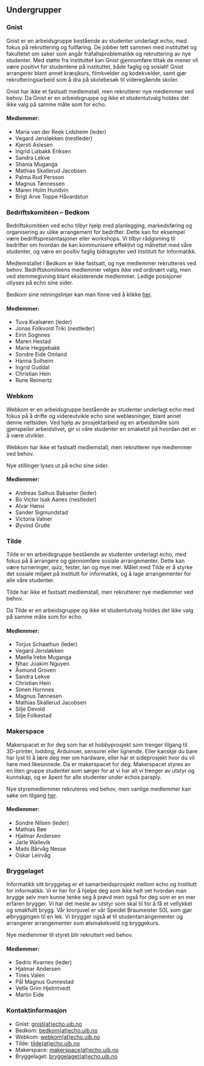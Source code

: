 Undergrupper
---

### Gnist

Gnist er en arbeidsgruppe bestående av studenter underlagt echo, med fokus på rekruttering og fullføring.
De jobber tett sammen med instituttet og fakultetet om saker som angår frafallsproblematikk og rekruttering av nye studenter.
Med støtte fra instituttet kan Gnist gjennomføre tiltak de mener vil være positivt for studentene på instituttet,
både faglig og sosialt! Gnist arrangerer blant annet kræsjkurs, filmkvelder og kodekvelder,
samt gjør rekrutteringsarbeid som å dra på skolebesøk til videregående skoler.

Gnist har ikke et fastsatt medlemstall, men rekrutterer nye medlemmer ved behov.
Da Gnist er en arbeidsgruppe og ikke et studentutvalg holdes det ikke valg på samme måte som for echo.

#### Medlemmer:
- Maria van der Reek Lidsheim (leder)
- Vegard Jensløkken (nestleder)
- Kjersti Aslesen
- Ingrid Liabakk Eriksen
- Sandra Lekve
- Shania Muganga
- Mathias Skallerud Jacobsen
- Palma Rud Persson
- Magnus Tønnessen
- Maren Holm Hundvin
- Brigt Arve Toppe Håvardstun

### Bedriftskomitéen – Bedkom

Bedriftskomitéen ved echo tilbyr hjelp med planlegging, markedsføring og organisering av ulike arrangement for bedrifter.
Dette kan for eksempel være bedriftspresentasjoner eller workshops.
Vi tilbyr rådgivning til bedrifter om hvordan de kan kommunisere effektivt og målrettet med våre studenter,
og være en positiv faglig bidragsyter ved Institutt for Informatikk.

Medlemstallet i Bedkom er ikke fastsatt, og nye medlemmer rekrutteres ved behov.
Bedriftskomiteens medlemmer velges ikke ved ordinært valg, men ved stemmegivning blant eksisterende medlemmer.
Ledige posisjoner utlyses på echo sine sider.

Bedkom sine retningslinjer kan man finne ved å klikke [her]().

#### Medlemmer:
- Tuva Kvalsøren (leder)
- Jonas Folkvord Triki (nestleder)
- Eirin Sognnes
- Maren Hestad
- Marie Heggebakk
- Sondre Eide Omland
- Hanna Solheim
- Ingrid Guddal
- Christian Hein
- Rune Reimertz

### Webkom

Webkom er en arbeidsgruppe bestående av studenter underlagt echo
med fokus på å drifte og videreutvikle echo sine webløsninger,
blant annet denne nettsiden.
Ved hjelp av prosjektarbeid og en arbeidsmåte som gjenspeiler arbeidslivet,
gir vi våre studenter en smakebit på hvordan det er å være utvikler.

Webkom har ikke et fastsatt medlemstall, men rekrutterer nye medlemmer ved behov.

Nye stillinger lyses ut på echo sine sider.

#### Medlemmer:
- Andreas Salhus Bakseter (leder)
- Bo Victor Isak Aanes (nestleder)
- Alvar Hønsi
- Sander Sigmundstad
- Victoria Valner
- Øyvind Grutle

### Tilde

Tilde er en arbeidsgruppe bestående av studenter underlagt echo, med fokus på å arrangere og gjennomføre sosiale arrangementer.
Dette kan være turneringer, quiz, fester, lan og mye mer.
Målet med Tilde er å styrke det sosiale miljøet på institutt for informatikk, og å lage arrangementer for alle våre studenter.

Tilde har ikke et fastsatt medlemstall, men rekrutterer nye medlemmer ved behov.

Da Tilde er en arbeidsgruppe og ikke et studentutvalg holdes det ikke valg på samme måte som for echo.

#### Medlemmer:
- Torjus Schaathun (leder)
- Vegard Jensløkken
- Maella Irebe Muganga
- Nhac Joakim Nguyen
- Åsmund Groven
- Sandra Lekve
- Christian Hein
- Simen Hornnes
- Magnus Tønnesen
- Mathias Skallerud Jacobsen
- Silje Devold
- Silje Folkestad

### Makerspace

Makerspacet er for deg som har et hobbyprosjekt som trenger tilgang til 3D-printer, lodding, Arduinoer, sensorer eller lignende.
Eller kanskje du bare har lyst til å lære deg mer om hardware, eller har et sideprosjekt hvor du vil høre med likesinnede.
Da er makerspacet for deg. Makerspacet styres av en liten gruppe studenter som sørger for at vi har alt vi trenger av utstyr og kunnskap,
og er åpent for alle studenter under echos paraply.

Nye styremedlemmer rekruteres ved behov, men vanlige medlemmer kan søke om tilgang [her](http://bit.ly/echomakerspace).

#### Medlemmer:
- Sondre Nilsen (leder)
- Mathias Bøe
- Hjalmar Andersen
- Jarle Wallevik
- Mads Bårvåg Nesse
- Oskar Leirvåg

### Bryggelaget

Informatikk sitt bryggelag er et samarbeidsprosjekt mellom echo og Institutt for informatikk.
Vi er her for å hjelpe deg som ikke helt vet hvordan man brygge selv men kunne tenke seg å prøvd men også
for deg som er en mer erfaren brygger.
Vi har det meste av utstyr som skal til for å få et vellykket og smakfullt brygg.
Vår kronjuvel er vår Speidel Braumeister 50L som gjør ølbryggingen til en lek.
Vi brygger også øl til studentarrangementer og arrangerer arrangementer som ølsmakekveld og bryggekurs.

Nye medlemmer til styret blir rekruttert ved behov.

#### Medlemmer:
- Sedric Kvarnes (leder)
- Hjalmar Andersen
- Tines Valen
- Pål Magnus Gunnestad
- Vetle Grim Hjelmtvedt
- Martin Eide

### Kontaktinformasjon

- Gnist: [gnist(at)echo.uib.no](mailto:gnist@echo.uib.no)
- Bedkom: [bedkom(at)echo.uib.no](mailto:bedkom@echo.uib.no)
- Webkom: [webkom(at)echo.uib.no](mailto:webkom@echo.uib.no)
- Tilde:  [tilde(at)echo.uib.no](mailto:tilde@echo.uib.no)
- Makerspace: [makerspace(at)echo.uib.no](mailto:makerspace@echo.uib.no)
- Bryggelaget: [bryggelaget(at)echo.uib.no](mailto:bryggelaget@echo.uib.no)
